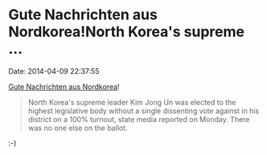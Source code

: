 Gute Nachrichten aus Nordkorea!North Korea's supreme \...
=========================================================

Date: 2014-04-09 22:37:55

[Gute Nachrichten aus
Nordkorea](http://www.theguardian.com/world/2014/mar/10/north-koreas-kim-jong-un-elected-assembly-vote-against)!

> North Korea's supreme leader Kim Jong Un was elected to the highest
> legislative body without a single dissenting vote against in his
> district on a 100% turnout, state media reported on Monday. There was
> no one else on the ballot.

:-)
